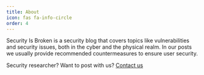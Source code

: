 ```yaml
---
title: About
icon: fas fa-info-circle
order: 4
---
```


Security Is Broken is a security blog that covers topics like vulnerabilities and security issues, both in the cyber and the physical realm. In our posts we usually provide recommended countermeasures to ensure user security.  

Security researcher? Want to post with us? [Contact us](mailto:zuki@00xbyte.com)
